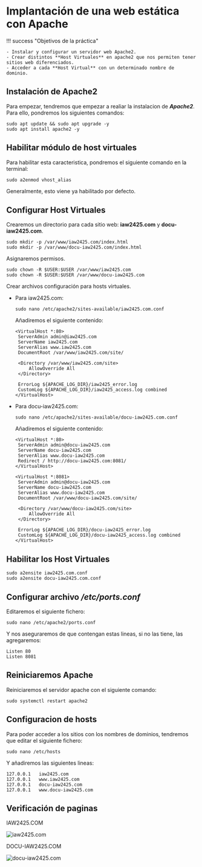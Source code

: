 # Implantación de una web estática con Apache

!!! success "Objetivos de la práctica"

    - Instalar y configurar un servidor web Apache2.
    - Crear distintos **Host Virtuales** en apache2 que nos permiten tener sitios web diferenciados.
    - Acceder a cada **Host Virtual** con un determinado nombre de dominio.
  
## Instalación de Apache2

Para empezar, tendremos que empezar a realiar la instalacion de ***Apache2***. Para ello, pondremos los siguientes comandos:

```
sudo apt update && sudo apt upgrade -y
sudo apt install apache2 -y
```

## Habilitar módulo de host virtuales

Para habilitar esta caracteristica, pondremos el siguiente comando en la terminal:

```
sudo a2enmod vhost_alias
```

Generalmente, esto viene ya habilitado por defecto.

## Configurar Host Virtuales

Crearemos un directorio para cada sitio web: **iaw2425.com** y **docu-iaw2425.com**.

```
sudo mkdir -p /var/www/iaw2425.com/index.html
sudo mkdir -p /var/www/docu-iaw2425.com/index.html
```

Asignaremos permisos.

```
sudo chown -R $USER:$USER /var/www/iaw2425.com
sudo chown -R $USER:$USER /var/www/docu-iaw2425.com
```

Crear archivos configuración para hosts virtuales.

- Para iaw2425.com:
    
    ```
    sudo nano /etc/apache2/sites-available/iaw2425.com.conf
    ```

    Añadiremos el siguiente contenido:

    ```
    <VirtualHost *:80>
     ServerAdmin admin@iaw2425.com
     ServerName iaw2425.com
     ServerAlias www.iaw2425.com
     DocumentRoot /var/www/iaw2425.com/site/

     <Directory /var/www/iaw2425.com/site>
         AllowOverride All
     </Directory>

     ErrorLog ${APACHE_LOG_DIR}/iaw2425_error.log
     CustomLog ${APACHE_LOG_DIR}/iaw2425_access.log combined
    </VirtualHost>
    ```

- Para docu-iaw2425.com:

    ```
    sudo nano /etc/apache2/sites-available/docu-iaw2425.com.conf
    ```

    Añadiremos el siguiente contenido:

    ```
    <VirtualHost *:80>
     ServerAdmin admin@docu-iaw2425.com
     ServerName docu-iaw2425.com
     ServerAlias www.docu-iaw2425.com
     Redirect / http://docu-iaw2425.com:8081/
    </VirtualHost>

    <VirtualHost *:8081>
     ServerAdmin admin@docu-iaw2425.com
     ServerName docu-iaw2425.com
     ServerAlias www.docu-iaw2425.com
     DocumentRoot /var/www/docu-iaw2425.com/site/ 

     <Directory /var/www/docu-iaw2425.com/site>
         AllowOverride All
     </Directory>

     ErrorLog ${APACHE_LOG_DIR}/docu-iaw2425_error.log
     CustomLog ${APACHE_LOG_DIR}/docu-iaw2425_access.log combined
    </VirtualHost>
    ```

## Habilitar los Host Virtuales

```
sudo a2ensite iaw2425.com.conf
sudo a2ensite docu-iaw2425.com.conf
```

## Configurar archivo ***/etc/ports.conf***

Editaremos el siguiente fichero:

```
sudo nano /etc/apache2/ports.conf
```

Y nos aseguraremos de que contengan estas lineas, si no las tiene, las agregaremos:

```
Listen 80
Listen 8081
```

## Reiniciaremos Apache

Reiniciaremos el servidor apache con el siguiente comando:

```
sudo systemctl restart apache2
```

## Configuracion de hosts

Para poder acceder a los sitios con los nombres de dominios, tendremos que editar el siguiente fichero:

```
sudo nano /etc/hosts
```

Y añadiremos las siguientes lineas:

```
127.0.0.1   iaw2425.com
127.0.0.1   www.iaw2425.com
127.0.0.1   docu-iaw2425.com
127.0.0.1   www.docu-iaw2425.com
```

## Verificación de paginas

IAW2425.COM

![iaw2425.com](../images/iaw2425.png)

DOCU-IAW2425.COM

![docu-iaw2425.com](../images/docu-iaw2425.png)
